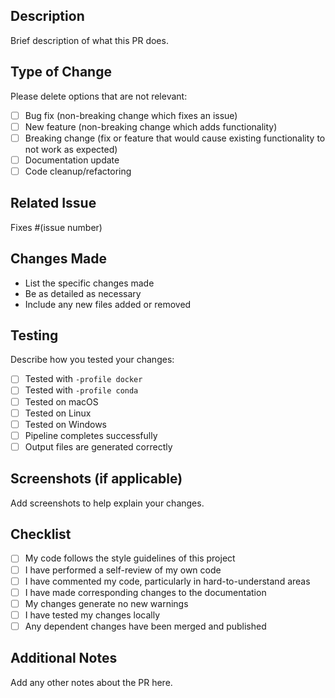 ## Description
Brief description of what this PR does.

## Type of Change
Please delete options that are not relevant:
- [ ] Bug fix (non-breaking change which fixes an issue)
- [ ] New feature (non-breaking change which adds functionality)
- [ ] Breaking change (fix or feature that would cause existing functionality to not work as expected)
- [ ] Documentation update
- [ ] Code cleanup/refactoring

## Related Issue
Fixes #(issue number)

## Changes Made
- List the specific changes made
- Be as detailed as necessary
- Include any new files added or removed

## Testing
Describe how you tested your changes:
- [ ] Tested with `-profile docker`
- [ ] Tested with `-profile conda` 
- [ ] Tested on macOS
- [ ] Tested on Linux
- [ ] Tested on Windows
- [ ] Pipeline completes successfully
- [ ] Output files are generated correctly

## Screenshots (if applicable)
Add screenshots to help explain your changes.

## Checklist
- [ ] My code follows the style guidelines of this project
- [ ] I have performed a self-review of my own code
- [ ] I have commented my code, particularly in hard-to-understand areas
- [ ] I have made corresponding changes to the documentation
- [ ] My changes generate no new warnings
- [ ] I have tested my changes locally
- [ ] Any dependent changes have been merged and published

## Additional Notes
Add any other notes about the PR here. 